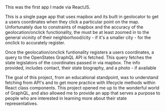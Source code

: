 This was the first app I made via ReactJS.

This is a single page app that uses mapbox and its built in geolocator to get a users coordinates when they click a particular point on the map. Unfortunately due to constraints of mapbox and the accuracy of the geolocation/onclick functionality, the must be at least zoomed in to the general vicinity of their neighborhood/city - if it's a smaller city - for the onclick to accurately register.

Once the geolocation/onclick funtionality registers a users coordinates, a query to the OpenStates GraphQL API is fetched. This query fetches the state legislators of the coordinates passed in via mapbox. The info provided, includes contact, their state biography, and a photo - if available

The goal of this project, from an educational standpoint, was to understand fetching from API's and to get more practice with lifecycle methods within React class components. This project opened me up to the wonderful world of GraphQL, and also allowed me to provide an app that serves a purpose to people who are interested in learning more about their state representatives.
